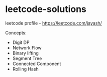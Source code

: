 # leetcode-solutions

leetcode profile - https://leetcode.com/jayash/

Concepts:
- Digit DP
- Network Flow
- Binary lifting
- Segment Tree
- Connected Component
- Rolling Hash

